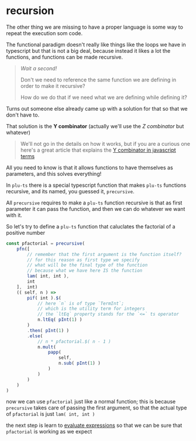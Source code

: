 # recursion

The other thing we are missing to have a proper language is some way to repeat the execution som code.

The functional paradigm doesn't really like things like the loops we have in typescript but that is not a big deal, because instead it likes a lot the functions, and functions can be made recursive.

> _Wait a second!_ 
>
> Don't we need to reference the same function we are defining in order to make it recursive?
>
> How do we do that if we need what we are defining while defining it?

Turns out someone else already came up with a solution for that so that we don't have to.

That solution is the **Y combinator** (actually we'll use the _Z combinator_ but whatever)

> We'll not go in the details on how it works, but if you are a curious one here's a great article that explains the [Y combinator in javascript terms](https://medium.com/swlh/y-and-z-combinators-in-javascript-lambda-calculus-with-real-code-31f25be934ec)

All you need to know is that it allows functions to have themselves as parameters, and this solves everything!

In `plu-ts` there is a special typescript function that makes `plu-ts` functions recursive, and its named, you guessed it, `precursive`.

All `precursive` requires to make a `plu-ts` function recursive is that as first parameter it can pass the function, and then we can do whatever we want with it.

So let's try to define a `plu-ts` function that caluclates the factorial of a positive number

```ts
const pfactorial = precursive(
    pfn([
        // remember that the first argument is the function itself?
        // for this reason as first type we specify
        // what will be the final type of the function
        // because what we have here IS the function
        lam( int, int ),
        int
    ],  int)
    (( self, n ) =>
        pif( int ).$(
            // here `n` is of type `TermInt`;
            // which is the utility term for integers
            // the `ltEq` property stands for the `<=` ts operator
            n.ltEq( pInt(1) )
        )
        .then( pInt(1) )
        .else(
            // n * pfactorial.$( n - 1 )
            n.mult(
                papp(
                    self,
                    n.sub( pInt(1) )
                )
            )
        )
    )
)
```

now we can use `pfactorial` just like a normal function; this is because `precursive` takes care of passing the first argument, so that the actual type of `pfactorial` is just `lam( int, int )`

the next step is learn to [evaluate expressions](../evalScript.md) so that we can be sure that `pfactorial` is working as we expect